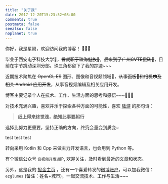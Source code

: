 ```yaml
---
title: "关于我"
date: 2017-12-20T15:23:52+08:00
comments: true
postmeta: false
seealso: false
noplanet: true
---
```


你好，我是星陨，欢迎访问我的博客！ 🎉🎉🎉

毕业于西安电子科技大学🏫，~~曾就职于珠海魅族📱~~，~~后来到了广州CVTE搬砖🍭~~，目前在字节跳动深圳分部。珠三角都留下了我的踪迹~~~

近期技术聚焦在 ~~OpenGL ES~~ 图形、图像和音视频领域💪，~~从事画板🎨和相机📷及相关 Android 应用开发~~，从事音视频编辑及相关应用开发。

博客主要记录个人在技术、工作、生活方面的思考和感悟~~~🤔🤔🤔

对技术充满兴趣，喜欢并乐于探索各种方面的可能性，喜欢 [陆游](https://baike.baidu.com/item/%E9%99%86%E6%B8%B8) 的那句诗：

> **纸上得来终觉浅，绝知此事要躬行**

选择比努力更重要，坚持正确的方向，终究会量变到质变~

test test test

转向采用 Kotlin 和 Cpp 来做主力开发语言，也会用到 Python 等。

有个微信公众号 `音视频开发进阶`, 欢迎关注，及时看到最近的文章和状态。 

另外，这是我的 [掘金主页](https://juejin.im/user/576f506a2e958a0078e5af0a) ，还有一个喜爱转发的[微博账户](https://www.weibo.com/u/3157458295)，可以加我微信： `ezglumes` (备注：姓名+城市)，一起交流技术、工作与生活~~~

